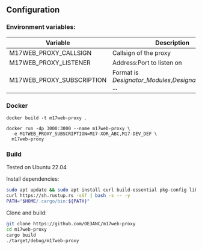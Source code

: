 
## Configuration

### Environment variables:
| Variable                  | Description                                                      | Default                 |
|---------------------------|------------------------------------------------------------------|-------------------------|
| M17WEB_PROXY_CALLSIGN     | Callsign of the proxy                                            | SWLXXXXX                |
| M17WEB_PROXY_LISTENER     | Address:Port to listen on                                        | 0.0.0.0:3000            |
| M17WEB_PROXY_SUBSCRIPTION | Format is *Designator*\_*Modules*\,*Designator*\_*Modules*\, ... | M17-XOR_ABC,M17-DEV_DEF | 

### Docker
```
docker build -t m17web-proxy .

docker run -dp 3000:3000 --name m17web-proxy \
  -e M17WEB_PROXY_SUBSCRIPTION=M17-XOR_ABC,M17-DEV_DEF \
  m17web-proxy
```

### Build

Tested on Ubuntu 22.04

Install dependencies:
```bash
sudo apt update && sudo apt install curl build-essential pkg-config libssl-dev -y
curl https://sh.rustup.rs -sSf | bash -s -- -y
PATH="$HOME/.cargo/bin:${PATH}"
```

Clone and build:
```bash
git clone https://github.com/OE3ANC/m17web-proxy
cd m17web-proxy
cargo build
./target/debug/m17web-proxy
```
